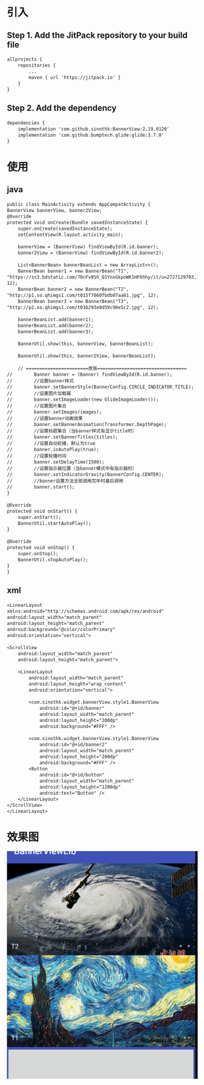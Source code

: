 # 引入
## Step 1. Add the JitPack repository to your build file

	allprojects {
		repositories {
			...
			maven { url 'https://jitpack.io' }
		}
	}
 
## Step 2. Add the dependency

	dependencies {
		implementation 'com.github.sinothk:BannerView:2.19.0120'
		implementation 'com.github.bumptech.glide:glide:3.7.0'
	}

# 使用
## java

    public class MainActivity extends AppCompatActivity {
    BannerView bannerView, banner2View;
    @Override
    protected void onCreate(Bundle savedInstanceState) {
        super.onCreate(savedInstanceState);
        setContentView(R.layout.activity_main);

        bannerView = (BannerView) findViewById(R.id.banner);
        banner2View = (BannerView) findViewById(R.id.banner2);

        List<BannerBean> bannerBeanList = new ArrayList<>();
        BannerBean banner1 = new BannerBean("T1", "https://ss3.bdstatic.com/70cFv8Sh_Q1YnxGkpoWK1HF6hhy/it/u=2727129703,1839762678&fm=27&gp=0.jpg", 12);
        BannerBean banner2 = new BannerBean("T2", "http://p1.so.qhimgs1.com/t015f7060fbdb07aa81.jpg", 12);
        BannerBean banner3 = new BannerBean("T3", "http://p2.so.qhimgs1.com/t016293e0d59c90e5c2.jpg", 12);

        bannerBeanList.add(banner1);
        bannerBeanList.add(banner2);
        bannerBeanList.add(banner3);

        BannerUtil.show(this, bannerView, bannerBeanList);

        BannerUtil.show(this, banner2View, bannerBeanList);

        // =======================原版=================================
	//        Banner banner = (Banner) findViewById(R.id.banner);
	//        //设置banner样式
	//        banner.setBannerStyle(BannerConfig.CIRCLE_INDICATOR_TITLE);
	//        //设置图片加载器
	//        banner.setImageLoader(new GlideImageLoader());
	//        //设置图片集合
	//        banner.setImages(images);
	//        //设置banner动画效果
	//        banner.setBannerAnimation(Transformer.DepthPage);
	//        //设置标题集合（当banner样式有显示title时）
	//        banner.setBannerTitles(titles);
	//        //设置自动轮播，默认为true
	//        banner.isAutoPlay(true);
	//        //设置轮播时间
	//        banner.setDelayTime(1500);
	//        //设置指示器位置（当banner模式中有指示器时）
	//        banner.setIndicatorGravity(BannerConfig.CENTER);
	//        //banner设置方法全部调用完毕时最后调用
	//        banner.start();
    }

    @Override
    protected void onStart() {
        super.onStart();
        BannerUtil.startAutoPlay();
    }

    @Override
    protected void onStop() {
        super.onStop();
        BannerUtil.stopAutoPlay();
    }
    }
    
## xml

    <LinearLayout xmlns:android="http://schemas.android.com/apk/res/android"
    android:layout_width="match_parent"
    android:layout_height="match_parent"
    android:background="@color/colorPrimary"
    android:orientation="vertical">

    <ScrollView
        android:layout_width="match_parent"
        android:layout_height="match_parent">

        <LinearLayout
            android:layout_width="match_parent"
            android:layout_height="wrap_content"
            android:orientation="vertical">

            <com.sinothk.widget.bannerView.style1.BannerView
                android:id="@+id/banner"
                android:layout_width="match_parent"
                android:layout_height="200dp"
                android:background="#FFF" />

            <com.sinothk.widget.bannerView.style1.BannerView
                android:id="@+id/banner2"
                android:layout_width="match_parent"
                android:layout_height="200dp"
                android:background="#FFF" />
            <Button
                android:id="@+id/button"
                android:layout_width="match_parent"
                android:layout_height="1200dp"
                android:text="Button" />
        </LinearLayout>
    </ScrollView>
    </LinearLayout>
    
# 效果图

![](https://github.com/sinothk/BannerView/blob/master/app/art/banner_view_style1.png)
